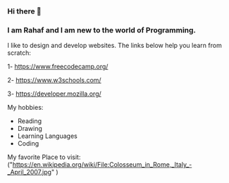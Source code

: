 ### Hi there 👋

### I am Rahaf and I am new to the world of Programming.
I like to design and develop websites.
The links below help you learn from scratch:

1- https://www.freecodecamp.org/

2- https://www.w3schools.com/

3- https://developer.mozilla.org/

My hobbies:

- Reading
- Drawing
-  Learning Languages
-  Coding
  

My favorite Place to visit:("https://en.wikipedia.org/wiki/File:Colosseum_in_Rome,_Italy_-_April_2007.jpg" )

